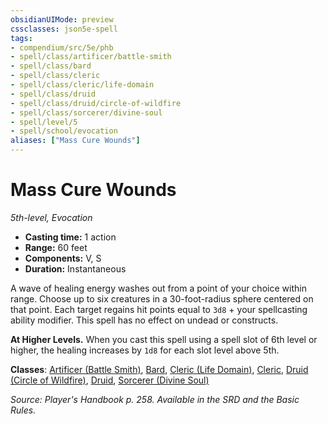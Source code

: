 ```yaml
---
obsidianUIMode: preview
cssclasses: json5e-spell
tags:
- compendium/src/5e/phb
- spell/class/artificer/battle-smith
- spell/class/bard
- spell/class/cleric
- spell/class/cleric/life-domain
- spell/class/druid
- spell/class/druid/circle-of-wildfire
- spell/class/sorcerer/divine-soul
- spell/level/5
- spell/school/evocation
aliases: ["Mass Cure Wounds"]
---
```

# Mass Cure Wounds
*5th-level, Evocation*  

- **Casting time:** 1 action
- **Range:** 60 feet
- **Components:** V, S
- **Duration:** Instantaneous

A wave of healing energy washes out from a point of your choice within range. Choose up to six creatures in a 30-foot-radius sphere centered on that point. Each target regains hit points equal to `3d8` + your spellcasting ability modifier. This spell has no effect on undead or constructs.

**At Higher Levels.** When you cast this spell using a spell slot of 6th level or higher, the healing increases by `1d8` for each slot level above 5th.

**Classes**: [Artificer (Battle Smith)](5E2014官方资源/classes/artificer-battle-smith-tce.md), [Bard](5E2014官方资源/classes/bard.md), [Cleric (Life Domain)](5E2014官方资源/classes/cleric-life-domain.md), [Cleric](5E2014官方资源/classes/cleric.md), [Druid (Circle of Wildfire)](5E2014官方资源/classes/druid-circle-of-wildfire-tce.md), [Druid](5E2014官方资源/classes/druid.md), [Sorcerer (Divine Soul)](5E2014官方资源/classes/sorcerer-divine-soul-xge.md)

*Source: Player's Handbook p. 258. Available in the SRD and the Basic Rules.*